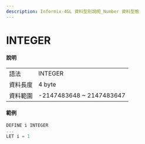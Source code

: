 ```yaml
---
description: Informix-4GL 資料型別說明_Number 資料型態
---
```


# INTEGER

#### 說明

|  |  |
| :--- | :--- |
| 語法 | INTEGER |
| 資料長度 | 4 byte |
| 資料範圍 | -2147483648 ~ 2147483647 |

#### 範例

```objectivec
DEFINE i INTEGER
...
LET i = 1
```


